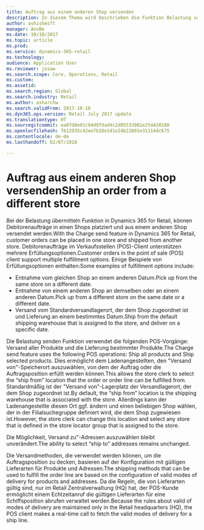 ```yaml
---
title: Auftrag aus einem anderen Shop versenden
description: In diesem Thema wird beschrieben die Funktion Belastung senden.
author: ashishmsft
manager: AnnBe
ms.date: 10/10/2017
ms.topic: article
ms.prod: 
ms.service: dynamics-365-retail
ms.technology: 
audience: Application User
ms.reviewer: josaw
ms.search.scope: Core, Operations, Retail
ms.custom: 
ms.assetid: 
ms.search.region: Global
ms.search.industry: Retail
ms.author: asharchw
ms.search.validFrom: 2017-10-10
ms.dyn365.ops.version: Retail July 2017 update
ms.translationtype: HT
ms.sourcegitcommit: ea07d8e91c94d9fdad4c2d05533981e254420188
ms.openlocfilehash: 7612935c42ee7b28e1d1e24b22801e31114dc675
ms.contentlocale: de-de
ms.lasthandoff: 02/07/2018

---
```


# <a name="ship-an-order-from-a-different-store"></a><span data-ttu-id="31900-103">Auftrag aus einem anderen Shop versenden</span><span class="sxs-lookup"><span data-stu-id="31900-103">Ship an order from a different store</span></span>

<span data-ttu-id="31900-104">Bei der Belastung übermitteln Funktion in Dynamics 365 for Retail, können Debitorenaufträge in einen Shops platziert und aus einem anderen Shop versendet werden.</span><span class="sxs-lookup"><span data-stu-id="31900-104">With the Charge send feature in Dynamics 365 for Retail, customer orders can be placed in one store and shipped from another store.</span></span> <span data-ttu-id="31900-105">Debitorenaufträge im Verkaufsstellen (POS)-Client unterstützen mehrere Erfüllungsoptionen.</span><span class="sxs-lookup"><span data-stu-id="31900-105">Customer orders in the point of sale (POS) client support multiple fulfillment options.</span></span> <span data-ttu-id="31900-106">Einige Beispiele von Erfüllungsoptionen enthalten:</span><span class="sxs-lookup"><span data-stu-id="31900-106">Some examples of fulfillment options include:</span></span>
-   <span data-ttu-id="31900-107">Entnahme vom gleichen Shop an einem anderen Datum.</span><span class="sxs-lookup"><span data-stu-id="31900-107">Pick up from the same store on a different date.</span></span>
-   <span data-ttu-id="31900-108">Entnahme von einem anderen Shop an demselben oder an einem anderen Datum.</span><span class="sxs-lookup"><span data-stu-id="31900-108">Pick up from a different store on the same date or a different date.</span></span>
-   <span data-ttu-id="31900-109">Versand vom Standardversandlagerort, der dem Shop zugeordnet ist und Lieferung an einem bestimmtes Datum.</span><span class="sxs-lookup"><span data-stu-id="31900-109">Ship from the default shipping warehouse that is assigned to the store, and deliver on a specific date.</span></span>

<span data-ttu-id="31900-110">Die Belastung senden Funktion verwendet die folgenden POS-Vorgänge: Versand aller Produkte und die Lieferung bestimmter Produkte.</span><span class="sxs-lookup"><span data-stu-id="31900-110">The Charge send feature uses the following POS operations: Ship all products and Ship selected products.</span></span> <span data-ttu-id="31900-111">Dies ermöglicht dem Ladenangestellten, den "Versand von"-Speicherort auszuwählen, von dem der Auftrag oder die Auftragsposition erfüllt werden können.</span><span class="sxs-lookup"><span data-stu-id="31900-111">This allows the store clerk to select the “ship from” location that the order or order line can be fulfilled from.</span></span> <span data-ttu-id="31900-112">Standardmäßig ist der "Versand von"-Lagerplatz der Versandlagerort, der dem Shop zugeordnet ist.</span><span class="sxs-lookup"><span data-stu-id="31900-112">By default, the “ship from” location is the shipping warehouse that is associated with the store.</span></span> <span data-ttu-id="31900-113">Allerdings kann der Ladenangestellte diesen Ort ggf. ändern und einen beliebigen Shop wählen, der in der Filialsuchegruppe definiert wird, die dem Shop zugewiesen ist.</span><span class="sxs-lookup"><span data-stu-id="31900-113">However, the store clerk can change this location and select any store that is defined in the store locator group that is assigned to the store.</span></span> 

<span data-ttu-id="31900-114">Die Möglichkeit, Versand zu"-Adressen auszuwählen bleibt unverändert.</span><span class="sxs-lookup"><span data-stu-id="31900-114">The ability to select “ship to” addresses remains unchanged.</span></span> 

<span data-ttu-id="31900-115">Die Versandmethoden, die verwendet werden können, um die Auftragsposition zu decken, basieren auf der Konfiguration mit gültigen Lieferarten für Produkte und Adressen.</span><span class="sxs-lookup"><span data-stu-id="31900-115">The shipping methods that can be used to fulfill the order line are based on the configuration of valid modes of delivery for products and addresses.</span></span> <span data-ttu-id="31900-116">Da die Regeln, die von Lieferarten gültig sind, nur im Retail Zentralverwaltung (HQ) hat, der POS-Kunde ermöglicht einem Echtzeitanruf die gültigen Lieferarten für eine Schiffsposition abrufen verwaltet werden.</span><span class="sxs-lookup"><span data-stu-id="31900-116">Because the rules about valid of modes of delivery are maintained only in the Retail headquarters (HQ), the POS client makes a real-time call to fetch the valid modes of delivery for a ship line.</span></span> 


